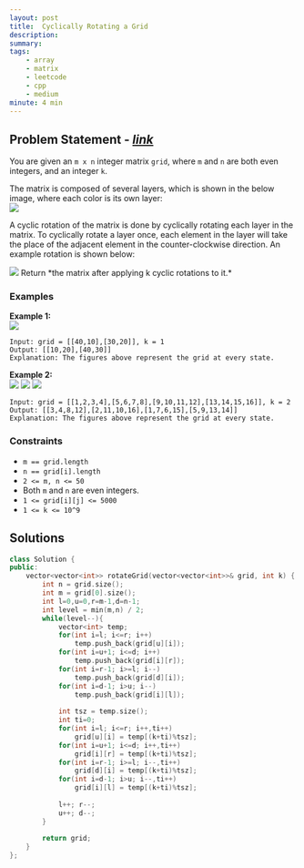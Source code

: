 ```yaml
---
layout: post
title:  Cyclically Rotating a Grid
description: 
summary: 
tags:
    - array
    - matrix
    - leetcode
    - cpp
    - medium
minute: 4 min
---
```


## Problem Statement - [*link*](https://leetcode.com/problems/cyclically-rotating-a-grid/)
You are given an `m x n` integer matrix `grid`​​​, where `m` and `n` are both even integers, and an integer `k`.

The matrix is composed of several layers, which is shown in the below image, where each color is its own layer:  
 <img src="https://assets.leetcode.com/uploads/2021/06/10/ringofgrid.png">  

A cyclic rotation of the matrix is done by cyclically rotating each layer in the matrix. To cyclically rotate a layer once, each element in the layer will take the place of the adjacent element in the counter-clockwise direction. An example rotation is shown below:  

<img src="https://assets.leetcode.com/uploads/2021/06/22/explanation_grid.jpg">   
Return *the matrix after applying k cyclic rotations to it.*


### Examples   

**Example 1:**  
<img src="https://assets.leetcode.com/uploads/2021/06/19/rod2.png"> 
```
Input: grid = [[40,10],[30,20]], k = 1
Output: [[10,20],[40,30]]
Explanation: The figures above represent the grid at every state.
```

**Example 2:**  
<img src="https://assets.leetcode.com/uploads/2021/06/10/ringofgrid5.png">
<img src="https://assets.leetcode.com/uploads/2021/06/10/ringofgrid6.png">
<img src="https://assets.leetcode.com/uploads/2021/06/10/ringofgrid7.png">
```
Input: grid = [[1,2,3,4],[5,6,7,8],[9,10,11,12],[13,14,15,16]], k = 2
Output: [[3,4,8,12],[2,11,10,16],[1,7,6,15],[5,9,13,14]]
Explanation: The figures above represent the grid at every state.
```

### Constraints
+ `m == grid.length`
+ `n == grid[i].length`
+ `2 <= m, n <= 50`
+ Both `m` and `n` are even integers.
+ `1 <= grid[i][j] <= 5000`
+ `1 <= k <= 10^9`

## Solutions

```cpp
class Solution {
public:
    vector<vector<int>> rotateGrid(vector<vector<int>>& grid, int k) {
        int n = grid.size();
        int m = grid[0].size();
        int l=0,u=0,r=m-1,d=n-1;
        int level = min(m,n) / 2;
        while(level--){
            vector<int> temp;
            for(int i=l; i<=r; i++)
                temp.push_back(grid[u][i]);
            for(int i=u+1; i<=d; i++)
                temp.push_back(grid[i][r]);
            for(int i=r-1; i>=l; i--)
                temp.push_back(grid[d][i]);
            for(int i=d-1; i>u; i--)
                temp.push_back(grid[i][l]);
            
            int tsz = temp.size();
            int ti=0;
            for(int i=l; i<=r; i++,ti++)
                grid[u][i] = temp[(k+ti)%tsz];
            for(int i=u+1; i<=d; i++,ti++)
                grid[i][r] = temp[(k+ti)%tsz];
            for(int i=r-1; i>=l; i--,ti++)
                grid[d][i] = temp[(k+ti)%tsz];
            for(int i=d-1; i>u; i--,ti++)
                grid[i][l] = temp[(k+ti)%tsz];
            
            l++; r--;
            u++; d--;
        }
        
        return grid;
    }
};
```

